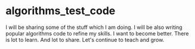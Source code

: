# algorithms_test_code
I will be sharing some of the stuff which I am doing.
I will be also writing popular algorithms code to refine my skills.
I want to become better.
There is lot to learn. And lot to share.
Let's continue to teach and grow.
